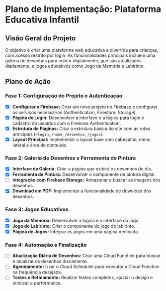 # Plano de Implementação: Plataforma Educativa Infantil

## Visão Geral do Projeto

O objetivo é criar uma plataforma web educativa e divertida para crianças, com acesso restrito por login. As funcionalidades principais incluem uma galeria de desenhos para colorir digitalmente, que são atualizados diariamente, e jogos educativos como Jogo da Memória e Labirinto.

## Plano de Ação

### Fase 1: Configuração do Projeto e Autenticação

- [x] **Configurar o Firebase:** Criar um novo projeto no Firebase e configurar os serviços necessários (Authentication, Firestore, Storage).
- [x] **Página de Login:** Desenvolver a interface e a lógica para login e cadastro de usuários com o Firebase Authentication.
- [x] **Estrutura de Páginas:** Criar a estrutura básica do site com as rotas principais (`/login`, `/home`, `/desenhos`, `/jogos`).
- [x] **Layout Principal:** Implementar o layout base com cabeçalho, menu lateral e área de conteúdo.

### Fase 2: Galeria de Desenhos e Ferramenta de Pintura

- [x] **Interface da Galeria:** Criar a página que exibirá os desenhos do dia.
- [x] **Ferramenta de Pintura:** Desenvolver o componente de pintura digital.
- [ ] **Integração com Firebase Storage:** Armazenar e buscar as imagens dos desenhos.
- [x] **Download em PDF:** Implementar a funcionalidade de download dos desenhos.

### Fase 3: Jogos Educativos

- [x] **Jogo da Memória:** Desenvolver a lógica e a interface do jogo.
- [x] **Jogo do Labirinto:** Criar o componente do jogo do labirinto.
- [x] **Página de Jogos:** Integrar os jogos em uma página dedicada.

### Fase 4: Automação e Finalização

- [ ] **Atualização Diária de Desenhos:** Criar uma Cloud Function para buscar e atualizar os desenhos diariamente.
- [ ] **Agendamento:** Usar o Cloud Scheduler para executar a Cloud Function na frequência desejada.
- [ ] **Testes e Refinamento:** Realizar testes completos, ajustar o design e otimizar a performance.
